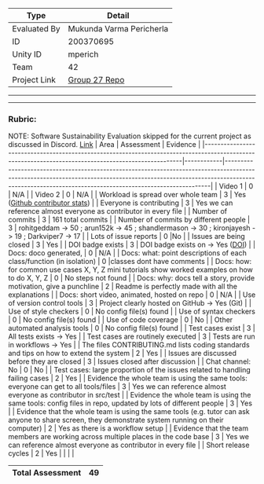 |Type| Detail|
|--------|-------|
| Evaluated By | Mukunda Varma Pericherla |
| ID | 200370695 |
| Unity ID | mperich |
| Team | 42 |
| Project Link | [Group 27 Repo](https://github.com/rohitgeddam/CSC510_HW1/tree/HW2) |


******
******

### Rubric:

NOTE: Software Sustainability Evaluation skipped for the current project as discussed in Discord. [Link](https://discord.com/channels/1009547855301718107/1009549425288429608/1023416944101163069)
| Area                                                                                                                                                | Assessment | Evidence                                                                                                                                                                                                                           |
|-----------------------------------------------------------------------------------------------------------------------------------------------------|------------|-------------------------------------------------------------------------------------------------------------------------------------------------------------------------------------------------------------------------------------|
| Video 1                                                                                                                                             | 0          | N/A                                                                                                                                                                             |
| Video 2                                                                                                                                             | 0          | N/A                                                                                                                                                                             |
| Workload is spread over whole team                                                                                                                  | 3          | Yes ([Github contributor stats](https://github.com/rohitgeddam/CSC510_HW1/graphs/contributors))                     |
| Everyone is contributing                                                                                                                            | 3          | Yes we can reference almost everyone as contributor in every file |
| Number of commits                                                                                                                                   | 3          |  161 total commits                                                                                                                                                                                                                    |
| Number of commits by different people                                                                                                               | 3          |  rohitgeddam -> 50 ; arun152k -> 45 ; shandlermason -> 30 ; kironjayesh -> 19 ; Darkviper7 -> 17                                                                                                                                                                         |
| Lots of issue reports                                                                                                                               | 0          |No                                                                                                                                        |
| Issues are being closed                                                                                                                             | 3         |  Yes                                                                                                                       |
| DOI badge exists                                                                                                                                    | 3          | DOI badge exists on -> Yes ([DOI](https://doi.org/10.5281/zenodo.7061868))                                                                                                                           |
| Docs: doco generated,                                                                                                                               | 0          | N/A                                                                                                                                                                                                                      |
| Docs: what: point descriptions of each class/function (in isolation)                                                                                | 0          |classes dont have comments                                                      |
| Docs: how: for common use cases X, Y, Z mini tutorials show worked examples on how to do X, Y, Z                                                    | 0          | No steps not found                                                                                                         |
| Docs: why: docs tell a story, provide motivation, give a punchline                                                                                  | 2          | Readme is perfectly made with all the explanations                                       |
| Docs: short video, animated, hosted on repo                                                                                                         | 0          | N/A                                                                                                                                                                         |
| Use of version control tools                                                                                                                        | 3          | Project clearly hosted on GitHub -> Yes (Git)                                                                                                                                  |
| Use of style checkers                                                                                                                               | 0          | No config file(s) found                                                                                                                                                                                                             |
| Use of syntax checkers                                                                                                                              | 0          | No config file(s) found                                                                                                                                                                                                             |
| Use of code coverage                                                                                                                                | 0          | No                                                                                                                                                                                                           |
| Other automated analysis tools                                                                                                                      | 0          | No config file(s) found                                                                                                                                                                                                             |
| Test cases exist                                                                                                                                    | 3          | All tests exists -> Yes                                                                             |
| Test cases are routinely executed                                                                                                                   | 3          | Tests are run in workflows -> Yes                                                                                             |
| The files CONTRIBUTING.md lists coding standards and tips on how to extend the system                                                               | 2          | Yes               |
| Issues are discussed before they are closed                                                                                                         | 3          | Issues closed after discussion                                                                                                                   |
| Chat channel: No                                                                                                                                | 0          | No                                                                                                                                                                                                    |
| Test cases: large proportion of the issues related to handling failing cases                                                                        | 2          | Yes                                              |
| Evidence the whole team is using the same tools: everyone can get to all tools/files                                                                | 3          | Yes we can reference almost everyone as contributor in src/test                                                                                                                                                                                                |
| Evidence the whole team is using the same tools: config files in repo, updated by lots of different people                                          | 3          | Yes                                                                                                                                                                                                             |
| Evidence that the whole team is using the same tools (e.g. tutor can ask anyone to share screen, they demonstrate system running on their computer) | 2          | Yes as there is a workflow setup |
| Evidence that the team members are working across multiple places in the code base                                                                  | 3          | Yes we can reference almost everyone as contributor in every file                                                                                                |
| Short release cycles                                                                                                                                | 2          | Yes                                                               |                                                                                                                                 |            |           |

| Total Assessment| 49 | 
|--------|-------|
